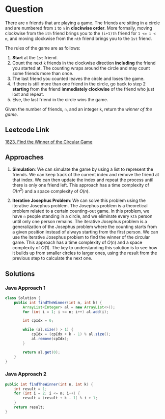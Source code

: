 # Question

There are `n` friends that are playing a game. The friends are sitting in a circle and are numbered from `1` to `n` in **clockwise order**. More formally, moving clockwise from the `ith` friend brings you to the `(i+1)th` friend for `1 <= i < n`, and moving clockwise from the `nth` friend brings you to the `1st` friend.

The rules of the game are as follows:

1. **Start** at the `1st` friend.
2. Count the next `k` friends in the clockwise direction **including** the friend you started at. The counting wraps around the circle and may count some friends more than once.
3. The last friend you counted leaves the circle and loses the game.
4. If there is still more than one friend in the circle, go back to step 2 **starting** from the friend **immediately clockwise** of the friend who just lost and repeat.
5. Else, the last friend in the circle wins the game.

Given the number of friends, `n`, and an integer `k`, return the _winner of the game_.

## Leetcode Link

[1823. Find the Winner of the Circular Game](https://leetcode.com/problems/find-the-winner-of-the-circular-game/)

## Approaches

1. **Simulation**: We can simulate the game by using a list to represent the friends. We can keep track of the current index and remove the friend at that index. We can then update the index and repeat the process until there is only one friend left. This approach has a time complexity of $O(n^2)$ and a space complexity of $O(n)$.

2. **Iterative Josephus Problem**: We can solve this problem using the iterative Josephus problem. The Josephus problem is a theoretical problem related to a certain counting-out game. In this problem, we have `n` people standing in a circle, and we eliminate every `kth` person until only one person remains. The iterative Josephus problem is a generalization of the Josephus problem where the counting starts from a given position instead of always starting from the first person. We can use the iterative Josephus problem to find the winner of the circular game. This approach has a time complexity of $O(n)$ and a space complexity of $O(1)$. The key to understanding this solution is to see how it builds up from smaller circles to larger ones, using the result from the previous step to calculate the next one.

## Solutions

### Java Approach 1

```java
class Solution {
    public int findTheWinner(int n, int k) {
        ArrayList<Integer> al = new ArrayList<>();
        for (int i = 1; i <= n; i++) al.add(i);

        int cpIdx = 0;

        while (al.size() > 1) {
            cpIdx = (cpIdx + k - 1) % al.size();
            al.remove(cpIdx);
        }

        return al.get(0);
    }
}
```

### Java Approach 2

```java
public int findTheWinner(int n, int k) {
    int result = 1;
    for (int i = 2; i <= n; i++) {
        result = (result + k - 1) % i + 1;
    }
    return result;
}
```
